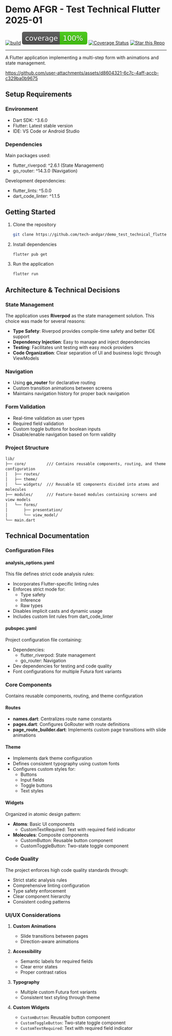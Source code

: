 # Demo AFGR - Test Technical Flutter 2025-01

<p align="center">

[![build](https://github.com/tech-andgar/demo_test_technical_flutter_202501/actions/workflows/build.yml/badge.svg)](https://github.com/tech-andgar/demo_test_technical_flutter_202501/actions/workflows/build.yml)
![coverage][coverage_badge]
[![Coverage Status](https://coveralls.io/repos/github/DartForge/http_status/badge.svg?branch=main)](https://coveralls.io/github/tech-andgar/demo_test_technical_flutter_202501?branch=main)
[![Star this Repo](https://img.shields.io/github/stars/tech-andgar/demo_test_technical_flutter_202501.svg?style=flat)](https://github.com/tech-andgar/demo_test_technical_flutter_202501)

</p>

---

A Flutter application implementing a multi-step form with animations and state management.

https://github.com/user-attachments/assets/d8604321-6c7c-4aff-accb-c329ba0b9675

## Setup Requirements

### Environment

- Dart SDK: ^3.6.0
- Flutter: Latest stable version
- IDE: VS Code or Android Studio

### Dependencies

Main packages used:

- flutter_riverpod: ^2.6.1 (State Management)
- go_router: ^14.3.0 (Navigation)

Development dependencies:

- flutter_lints: ^5.0.0
- dart_code_linter: ^1.1.5

## Getting Started

1. Clone the repository

    ```bash
    git clone https://github.com/tech-andgar/demo_test_technical_flutter_202501.git
    ```

2. Install dependencies

    ```bash
    flutter pub get
    ```

3. Run the application

    ```bash
    flutter run
    ```

## Architecture & Technical Decisions

### State Management

The application uses **Riverpod** as the state management solution. This choice was made for several reasons:

- **Type Safety**: Riverpod provides compile-time safety and better IDE support
- **Dependency Injection**: Easy to manage and inject dependencies
- **Testing**: Facilitates unit testing with easy mock providers
- **Code Organization**: Clear separation of UI and business logic through ViewModels

### Navigation

- Using **go_router** for declarative routing
- Custom transition animations between screens
- Maintains navigation history for proper back navigation

### Form Validation

- Real-time validation as user types
- Required field validation
- Custom toggle buttons for boolean inputs
- Disable/enable navigation based on form validity

### Project Structure

```
lib/
├── core/         /// Contains reusable components, routing, and theme configuration
│   ├── routes/
│   ├── theme/
│   └── widgets/  /// Reusable UI components divided into atoms and molecules
├── modules/      /// Feature-based modules containing screens and view models
│   └── forms/
│       ├── presentation/
│       └── view_model/
└── main.dart
```

## Technical Documentation

### Configuration Files

#### analysis_options.yaml

This file defines strict code analysis rules:

- Incorporates Flutter-specific linting rules
- Enforces strict mode for:
  - Type safety
  - Inference
  - Raw types
- Disables implicit casts and dynamic usage
- Includes custom lint rules from dart_code_linter

#### pubspec.yaml

Project configuration file containing:

- Dependencies:
  - flutter_riverpod: State management
  - go_router: Navigation
- Dev dependencies for testing and code quality
- Font configurations for multiple Futura font variants

### Core Components

Contains reusable components, routing, and theme configuration

#### Routes

- **names.dart**: Centralizes route name constants
- **pages.dart**: Configures GoRouter with route definitions
- **page_route_builder.dart**: Implements custom page transitions with slide animations

#### Theme

- Implements dark theme configuration
- Defines consistent typography using custom fonts
- Configures custom styles for:
  - Buttons
  - Input fields
  - Toggle buttons
  - Text styles

#### Widgets

Organized in atomic design pattern:

- **Atoms**: Basic UI components
  - CustomTextRequired: Text with required field indicator
- **Molecules**: Composite components
  - CustomButton: Reusable button component
  - CustomToggleButton: Two-state toggle component

### Code Quality

The project enforces high code quality standards through:

- Strict static analysis rules
- Comprehensive linting configuration
- Type safety enforcement
- Clear component hierarchy
- Consistent coding patterns

### UI/UX Considerations

1. **Custom Animations**
   - Slide transitions between pages
   - Direction-aware animations

2. **Accessibility**
   - Semantic labels for required fields
   - Clear error states
   - Proper contrast ratios

3. **Typography**
   - Multiple custom Futura font variants
   - Consistent text styling through theme

4. **Custom Widgets**
   - `CustomButton`: Reusable button component
   - `CustomToggleButton`: Two-state toggle component
   - `CustomTextRequired`: Text with required field indicator

[coverage_badge]: coverage_badge.svg
